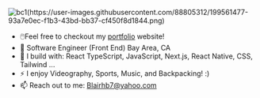 

![bc1(https://user-images.githubusercontent.com/88805312/199561477-93a7e0ec-f1b3-43bd-bb37-cf450f8d1844.png)](https://blairchappell.vercel.app/)


- 🖱️Feel free to checkout my [portfolio](https://blairchappell.vercel.app/) website!
- 🏢 Software Engineer (Front End) Bay Area, CA
- 🧰 I build with: React TypeScript, JavaScript, Next.js, React Native, CSS, Tailwind ...
- ⚡ I enjoy Videography, Sports, Music, and Backpacking! :)
- 📫 Reach out to me: Blairhb7@yahoo.com

<!---
blairhb7/blairhb7 is a ✨ special ✨ repository because its `README.md` (this file) appears on your GitHub profile.
You can click the Preview link to take a look at your changes.
--->
